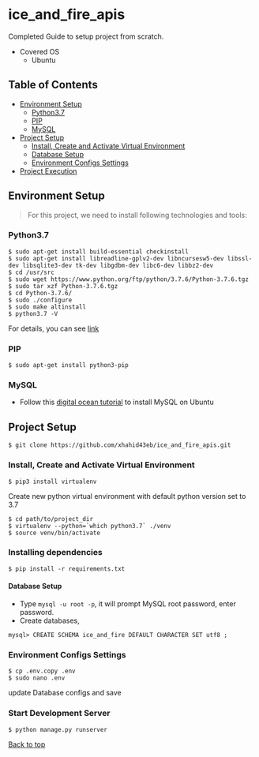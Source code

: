 # ice_and_fire_apis
Completed Guide to setup project from scratch.
* Covered OS
    * Ubuntu
## Table of Contents
* [Environment Setup](#environment-setup)
    * [Python3.7](#python37)
    * [PIP](#pip)
    * [MySQL](#mysql)
* [Project Setup](#project-setup)
    * [Install, Create and Activate Virtual Environment](#install-create-and-activate-virtual-environment)
    * [Database Setup](#database-setup)
    * [Environment Configs Settings](#environment-configs-settings)
* [Project Execution](#start-development-server)
## Environment Setup
> For this project, we need to install following technologies and tools:
### Python3.7
```
$ sudo apt-get install build-essential checkinstall
$ sudo apt-get install libreadline-gplv2-dev libncursesw5-dev libssl-dev libsqlite3-dev tk-dev libgdbm-dev libc6-dev libbz2-dev
$ cd /usr/src
$ sudo wget https://www.python.org/ftp/python/3.7.6/Python-3.7.6.tgz
$ sudo tar xzf Python-3.7.6.tgz
$ cd Python-3.7.6/
$ sudo ./configure
$ sudo make altinstall
$ python3.7 -V
```
For details, you can see [link](https://askubuntu.com/questions/682869/how-do-i-install-a-erent-python-version-using-apt-get)
### PIP
```
$ sudo apt-get install python3-pip
```
### MySQL
* Follow this [digital ocean tutorial](https://www.digitalocean.com/community/tutorials/how-to-install-mysql-on-ubuntu-18-04) to install MySQL on Ubuntu
## Project Setup
```
$ git clone https://github.com/xhahid43eb/ice_and_fire_apis.git
```
### Install, Create and Activate Virtual Environment
```
$ pip3 install virtualenv
```
Create new python virtual environment with default python version set to 3.7
```
$ cd path/to/project_dir
$ virtualenv --python=`which python3.7` ./venv
$ source venv/bin/activate
```
### Installing dependencies
```
$ pip install -r requirements.txt
```
#### Database Setup

* Type `mysql -u root -p`, it will prompt MySQL root password, enter password.
* Create databases,
```
mysql> CREATE SCHEMA ice_and_fire DEFAULT CHARACTER SET utf8 ;
```
### Environment Configs Settings
```
$ cp .env.copy .env
$ sudo nano .env
```
update Database configs and save
### Start Development Server
```
$ python manage.py runserver
```

[Back to top](#ice_and_fire_apis)
